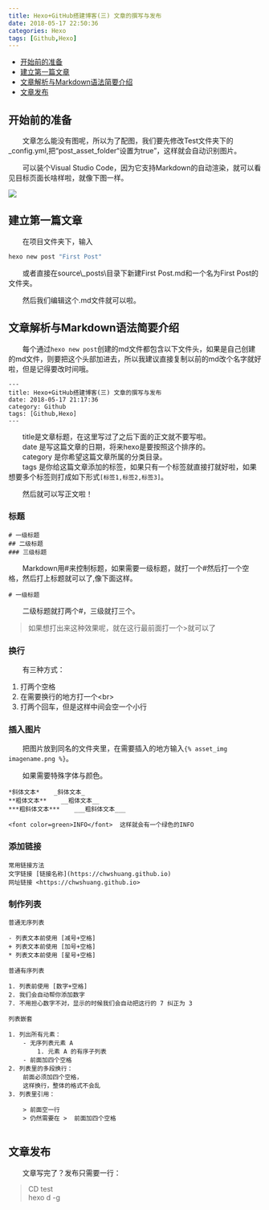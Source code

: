 ```yaml
---
title: Hexo+GitHub搭建博客(三) 文章的撰写与发布
date: 2018-05-17 22:50:36
categories: Hexo
tags: [Github,Hexo]
---
```


* [开始前的准备](#开始前的准备)
* [建立第一篇文章](#建立第一篇文章)
* [文章解析与Markdown语法简要介绍](#文件解析与Markdown语法简要介绍)
* [文章发布](#文章发布)


## 开始前的准备

&emsp;&emsp;文章怎么能没有图呢，所以为了配图，我们要先修改Test文件夹下的_config.yml,把“post_asset_folder“设置为true”，这样就会自动识别图片。

&emsp;&emsp;可以装个Visual Studio Code，因为它支持Markdown的自动渲染，就可以看见目标页面长啥样啦，就像下图一样。

![](https://pic.lufer.cc:8089/images/2021/03/15/e4xbQ0.png)

## 建立第一篇文章

&emsp;&emsp;在项目文件夹下，输入
```bash
hexo new post "First Post"
```
&emsp;&emsp;或者直接在source\\_posts\目录下新建First Post.md和一个名为First Post的文件夹。

&emsp;&emsp;然后我们编辑这个.md文件就可以啦。

## 文章解析与Markdown语法简要介绍

&emsp;&emsp;每个通过`hexo new post`创建的md文件都包含以下文件头，如果是自己创建的md文件，则要把这个头部加进去，所以我建议直接复制以前的md改个名字就好啦，但是记得要改时间哦。

```
---
title: Hexo+GitHub搭建博客(三) 文章的撰写与发布
date: 2018-05-17 21:17:36
category: Github
tags: [Github,Hexo]
---

```
&emsp;&emsp;title是文章标题，在这里写过了之后下面的正文就不要写啦。  
&emsp;&emsp;date 是写这篇文章的日期，将来hexo是要按照这个排序的。  
&emsp;&emsp;category 是你希望这篇文章所属的分类目录。  
&emsp;&emsp;tags 是你给这篇文章添加的标签，如果只有一个标签就直接打就好啦，如果想要多个标签则打成如下形式`[标签1,标签2,标签3]`。

&emsp;&emsp;然后就可以写正文啦！

### 标题
```
# 一级标题
## 二级标题
### 三级标题
```

&emsp;&emsp;Markdown用#来控制标题，如果需要一级标题，就打一个#然后打一个空格，然后打上标题就可以了,像下面这样。
```
# 一级标题
```

&emsp;&emsp;二级标题就打两个#，三级就打三个。

>如果想打出来这种效果呢，就在这行最前面打一个>就可以了

### 换行
&emsp;&emsp;有三种方式：
1. 打两个空格
2. 在需要换行的地方打一个\<br\>  
3. 打两个回车，但是这样中间会空一个小行

### 插入图片
&emsp;&emsp;把图片放到同名的文件夹里，在需要插入的地方输入`{% asset_img imagename.png %}`。

&emsp;&emsp;如果需要特殊字体与颜色。
```
*斜体文本*    _斜体文本_
**粗体文本**    __粗体文本__
***粗斜体文本***    ___粗斜体文本___

<font color=green>INFO</font>  这样就会有一个绿色的INFO

```

### 添加链接
```
常用链接方法
文字链接 [链接名称](https://chwshuang.github.io)
网址链接 <https://chwshuang.github.io>
```
### 制作列表
```
普通无序列表

- 列表文本前使用 [减号+空格]
+ 列表文本前使用 [加号+空格]
* 列表文本前使用 [星号+空格]

普通有序列表

1. 列表前使用 [数字+空格]
2. 我们会自动帮你添加数字
7. 不用担心数字不对，显示的时候我们会自动把这行的 7 纠正为 3

列表嵌套

1. 列出所有元素：
    - 无序列表元素 A
        1. 元素 A 的有序子列表
    - 前面加四个空格
2. 列表里的多段换行：
    前面必须加四个空格，
    这样换行，整体的格式不会乱
3. 列表里引用：

    > 前面空一行
    > 仍然需要在 >  前面加四个空格


```


## 文章发布

&emsp;&emsp;文章写完了？发布只需要一行：

>CD test  
>hexo d -g
